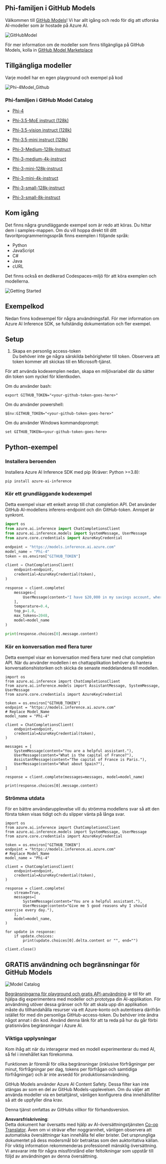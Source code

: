 <!--
CO_OP_TRANSLATOR_METADATA:
{
  "original_hash": "fb67a08b9fc911a10ed58081fadef416",
  "translation_date": "2025-05-09T08:51:22+00:00",
  "source_file": "md/01.Introduction/02/02.GitHubModel.md",
  "language_code": "sv"
}
-->
## Phi-familjen i GitHub Models

Välkommen till [GitHub Models](https://github.com/marketplace/models)! Vi har allt igång och redo för dig att utforska AI-modeller som är hostade på Azure AI.

![GitHubModel](../../../../../translated_images/GitHub_ModelCatalog.4fc858ab26afe64c43f5e423ad0c5c733878bb536fdb027a5bcf1f80c41b0633.sv.png)

För mer information om de modeller som finns tillgängliga på GitHub Models, kolla in [GitHub Model Marketplace](https://github.com/marketplace/models)

## Tillgängliga modeller

Varje modell har en egen playground och exempel på kod

![Phi-4Model_Github](../../../../../translated_images/GitHub_ModelPlay.998e294f6ee69c3ca174c880b32af9feec4221d0d787de899ad9bb2da3b58981.sv.png)

### Phi-familjen i GitHub Model Catalog

- [Phi-4](https://github.com/marketplace/models/azureml/Phi-4)

- [Phi-3.5-MoE instruct (128k)](https://github.com/marketplace/models/azureml/Phi-3-5-MoE-instruct)

- [Phi-3.5-vision instruct (128k)](https://github.com/marketplace/models/azureml/Phi-3-5-vision-instruct)

- [Phi-3.5-mini instruct (128k)](https://github.com/marketplace/models/azureml/Phi-3-5-mini-instruct)

- [Phi-3-Medium-128k-Instruct](https://github.com/marketplace/models/azureml/Phi-3-medium-128k-instruct)

- [Phi-3-medium-4k-instruct](https://github.com/marketplace/models/azureml/Phi-3-medium-4k-instruct)

- [Phi-3-mini-128k-instruct](https://github.com/marketplace/models/azureml/Phi-3-mini-128k-instruct)

- [Phi-3-mini-4k-instruct](https://github.com/marketplace/models/azureml/Phi-3-mini-4k-instruct)

- [Phi-3-small-128k-instruct](https://github.com/marketplace/models/azureml/Phi-3-small-128k-instruct)

- [Phi-3-small-8k-instruct](https://github.com/marketplace/models/azureml/Phi-3-small-8k-instruct)

## Kom igång

Det finns några grundläggande exempel som är redo att köras. Du hittar dem i samples-mappen. Om du vill hoppa direkt till ditt favoritprogrammeringsspråk finns exemplen i följande språk:

- Python  
- JavaScript  
- C#  
- Java  
- cURL  

Det finns också en dedikerad Codespaces-miljö för att köra exemplen och modellerna.

![Getting Started](../../../../../translated_images/GitHub_ModelGetStarted.b4b839a081583da39bc976c2f0d8ac4603d3b8c23194b16cc9e0a1014f5611d0.sv.png)

## Exempelkod

Nedan finns kodexempel för några användningsfall. För mer information om Azure AI Inference SDK, se fullständig dokumentation och fler exempel.

## Setup

1. Skapa en personlig access-token  
Du behöver inte ge några särskilda behörigheter till token. Observera att token kommer att skickas till en Microsoft-tjänst.

För att använda kodexemplen nedan, skapa en miljövariabel där du sätter din token som nyckel för klientkoden.

Om du använder bash:  
```
export GITHUB_TOKEN="<your-github-token-goes-here>"
```  
Om du använder powershell:  

```
$Env:GITHUB_TOKEN="<your-github-token-goes-here>"
```  

Om du använder Windows kommandoprompt:  

```
set GITHUB_TOKEN=<your-github-token-goes-here>
```  

## Python-exempel

### Installera beroenden  
Installera Azure AI Inference SDK med pip (Kräver: Python >=3.8):  

```
pip install azure-ai-inference
```  
### Kör ett grundläggande kodexempel

Detta exempel visar ett enkelt anrop till chat completion API. Det använder GitHub AI-modellens inferens-endpoint och din GitHub-token. Anropet är synkront.

```python
import os
from azure.ai.inference import ChatCompletionsClient
from azure.ai.inference.models import SystemMessage, UserMessage
from azure.core.credentials import AzureKeyCredential

endpoint = "https://models.inference.ai.azure.com"
model_name = "Phi-4"
token = os.environ["GITHUB_TOKEN"]

client = ChatCompletionsClient(
    endpoint=endpoint,
    credential=AzureKeyCredential(token),
)

response = client.complete(
    messages=[
        UserMessage(content="I have $20,000 in my savings account, where I receive a 4% profit per year and payments twice a year. Can you please tell me how long it will take for me to become a millionaire? Also, can you please explain the math step by step as if you were explaining it to an uneducated person?"),
    ],
    temperature=0.4,
    top_p=1.0,
    max_tokens=2048,
    model=model_name
)

print(response.choices[0].message.content)
```

### Kör en konversation med flera turer

Detta exempel visar en konversation med flera turer med chat completion API. När du använder modellen i en chattapplikation behöver du hantera konversationshistoriken och skicka de senaste meddelandena till modellen.

```
import os
from azure.ai.inference import ChatCompletionsClient
from azure.ai.inference.models import AssistantMessage, SystemMessage, UserMessage
from azure.core.credentials import AzureKeyCredential

token = os.environ["GITHUB_TOKEN"]
endpoint = "https://models.inference.ai.azure.com"
# Replace Model_Name
model_name = "Phi-4"

client = ChatCompletionsClient(
    endpoint=endpoint,
    credential=AzureKeyCredential(token),
)

messages = [
    SystemMessage(content="You are a helpful assistant."),
    UserMessage(content="What is the capital of France?"),
    AssistantMessage(content="The capital of France is Paris."),
    UserMessage(content="What about Spain?"),
]

response = client.complete(messages=messages, model=model_name)

print(response.choices[0].message.content)
```

### Strömma utdata

För en bättre användarupplevelse vill du strömma modellens svar så att den första token visas tidigt och du slipper vänta på långa svar.

```
import os
from azure.ai.inference import ChatCompletionsClient
from azure.ai.inference.models import SystemMessage, UserMessage
from azure.core.credentials import AzureKeyCredential

token = os.environ["GITHUB_TOKEN"]
endpoint = "https://models.inference.ai.azure.com"
# Replace Model_Name
model_name = "Phi-4"

client = ChatCompletionsClient(
    endpoint=endpoint,
    credential=AzureKeyCredential(token),
)

response = client.complete(
    stream=True,
    messages=[
        SystemMessage(content="You are a helpful assistant."),
        UserMessage(content="Give me 5 good reasons why I should exercise every day."),
    ],
    model=model_name,
)

for update in response:
    if update.choices:
        print(update.choices[0].delta.content or "", end="")

client.close()
```

## GRATIS användning och begränsningar för GitHub Models

![Model Catalog](../../../../../translated_images/GitHub_Model.0c2abb992151c5407046e2b763af51505ff709f04c0950785e0300fdc8c55a0c.sv.png)

[Begränsningarna för playground och gratis API-användning](https://docs.github.com/en/github-models/prototyping-with-ai-models#rate-limits) är till för att hjälpa dig experimentera med modeller och prototypa din AI-applikation. För användning utöver dessa gränser och för att skala upp din applikation måste du tillhandahålla resurser via ett Azure-konto och autentisera därifrån istället för med din personliga GitHub-access-token. Du behöver inte ändra något annat i din kod. Använd denna länk för att ta reda på hur du går förbi gratisnivåns begränsningar i Azure AI.

### Viktiga upplysningar

Kom ihåg att när du interagerar med en modell experimenterar du med AI, så fel i innehållet kan förekomma.

Funktionen är föremål för olika begränsningar (inklusive förfrågningar per minut, förfrågningar per dag, tokens per förfrågan och samtidiga förfrågningar) och är inte avsedd för produktionsanvändning.

GitHub Models använder Azure AI Content Safety. Dessa filter kan inte stängas av som en del av GitHub Models-upplevelsen. Om du väljer att använda modeller via en betaltjänst, vänligen konfigurera dina innehållsfilter så att de uppfyller dina krav.

Denna tjänst omfattas av GitHubs villkor för förhandsversion.

**Ansvarsfriskrivning**:  
Detta dokument har översatts med hjälp av AI-översättningstjänsten [Co-op Translator](https://github.com/Azure/co-op-translator). Även om vi strävar efter noggrannhet, vänligen observera att automatiska översättningar kan innehålla fel eller brister. Det ursprungliga dokumentet på dess modersmål bör betraktas som den auktoritativa källan. För viktig information rekommenderas professionell mänsklig översättning. Vi ansvarar inte för några missförstånd eller feltolkningar som uppstår till följd av användningen av denna översättning.